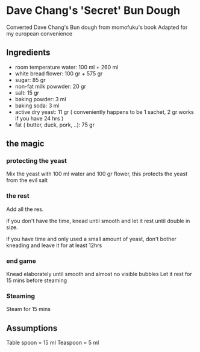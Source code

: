 # Dave Chang's 'Secret' Bun Dough

Converted Dave Chang's Bun dough from momofuku's book
Adapted for my european convenience

## Ingredients

* room temperature water: 100 ml + 260 ml
* white bread flower: 100 gr + 575 gr
* sugar: 85 gr
* non-fat milk powwder: 20 gr
* salt: 15 gr
* baking powder: 3 ml
* baking soda: 3 ml
* active dry yeast: 11 gr ( conveniently happens to be 1 sachet, 2 gr works if you have 24 hrs )
* fat ( butter, duck, pork, ..): 75 gr


## the magic

### protecting the yeast

Mix the yeast with 100 ml water and 100 gr flower, this protects the yeast from the evil salt

### the rest

Add all the res.

if you don't have the time, knead until smooth and let it rest until double in size.

if you have time and only used a small amount of yeast, don't bother kneading and leave it for at least 12hrs

### end game

Knead elaborately until smooth and almost no visible bubbles
Let it rest for 15 mins before steaming

### Steaming

Steam for 15 mins

## Assumptions

Table spoon = 15 ml
Teaspoon = 5 ml

